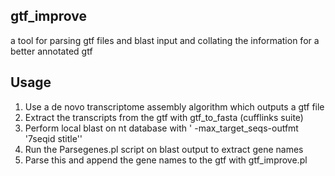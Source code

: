 ## gtf_improve

 a tool for parsing gtf files and blast input and collating the information for a better annotated gtf 
 
 
 
 
## Usage

1) Use a de novo transcriptome assembly algorithm which outputs a gtf file
2) Extract the transcripts from the gtf with gtf_to_fasta (cufflinks suite)
3) Perform local blast on nt database with ' -max_target_seqs-outfmt '7seqid stitle''
4) Run the Parsegenes.pl script on blast output to extract gene names
5) Parse this and append the gene names to the gtf with gtf_improve.pl
